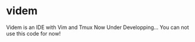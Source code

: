 videm
=====

Videm is an IDE with Vim and Tmux
Now Under Developping...
You can not use this code for now!
